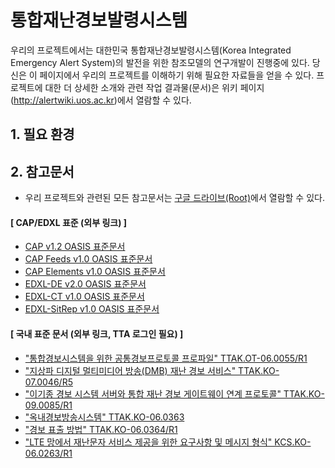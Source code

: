 # 통합재난경보발령시스템 #

우리의 프로젝트에서는 대한민국 통합재난경보발령시스템(Korea Integrated Emergency Alert System)의 발전을 위한 참조모델의 연구개발이 진행중에 있다. 당신은 이 페이지에서 우리의 프로젝트를 이해하기 위해 필요한 자료들을 얻을 수 있다. 프로젝트에 대한 더 상세한 소개와 관련 작업 결과물(문서)은 위키 페이지(http://alertwiki.uos.ac.kr)에서 열람할 수 있다.

## 1. 필요 환경 ##



## 2. 참고문서 ##

* 우리 프로젝트와 관련된 모든 참고문서는 [구글 드라이브(Root)](https://drive.google.com/folderview?id=0B2mOw8eNDJEGVTdYaTZtM0lESmM&usp=sharing)에서 열람할 수 있다.


#### [ CAP/EDXL 표준 (외부 링크) ] ####

* [CAP v1.2 OASIS 표준문서](http://docs.oasis-open.org/emergency/cap/v1.2/CAP-v1.2-os.pdf)
* [CAP Feeds v1.0 OASIS 표준문서](http://docs.oasis-open.org/emergency-adopt/cap-feeds/v1.0/cap-feeds-v1.0.pdf)
* [CAP Elements v1.0 OASIS 표준문서](http://docs.oasis-open.org/emergency-adopt/cap-elements/v1.0/cn01/cap-elements-v1.0-cn01.pdf)
* [EDXL-DE v2.0 OASIS 표준문서](http://docs.oasis-open.org/emergency/edxl-de/v2.0/cs02/edxl-de-v2.0-cs02.pdf)
* [EDXL-CT v1.0 OASIS 표준문서](http://docs.oasis-open.org/emergency/edxl-ct/v1.0/csd03/edxl-ct-v1.0-csd03.pdf)
* [EDXL-SitRep v1.0 OASIS 표준문서](http://docs.oasis-open.org/emergency/edxl-sitrep/v1.0/cs01/edxl-sitrep-v1.0-cs01.pdf)

#### [ 국내 표준 문서 (외부 링크, TTA 로그인 필요) ] ####

* ["통합경보시스템을 위한 공통경보프로토콜 프로파일" TTAK.OT-06.0055/R1](http://www.tta.or.kr/data/ttas_view.jsp?rn=1&rn1=Y&rn2=&rn3=&nowpage=1&pk_num=TTAK.OT-06.0055%2FR1&standard_no=OT-06.0055&kor_standard=&publish_date=&section_code=&order=publish_date&by=desc&nowSu=1&totalSu=2&acode1=&acode2=&scode1=&scode2=)
* ["지상파 디지털 멀티미디어 방송(DMB) 재난 경보 서비스" TTAK.KO-07.0046/R5](http://www.tta.or.kr/data/ttas_view.jsp?rn=1&rn1=Y&rn2=&rn3=&nowpage=1&pk_num=TTAK.KO-07.0046%2FR5&standard_no=07.0046&kor_standard=&publish_date=&section_code=&order=publish_date&by=desc&nowSu=1&totalSu=6&acode1=&acode2=&scode1=&scode2=)
* ["이기종 경보 시스템 서버와 통합 재난 경보 게이트웨이 연계 프로토콜" TTAK.KO-09.0085/R1](http://www.tta.or.kr/data/ttas_view.jsp?rn=1&rn1=Y&rn2=&rn3=&nowpage=1&pk_num=TTAK.KO-09.0085%2FR1&standard_no=&kor_standard=%C0%CC%B1%E2%C1%BE+%B0%E6%BA%B8&publish_date=&section_code=&order=publish_date&by=desc&nowSu=1&totalSu=2&acode1=&acode2=&scode1=&scode2=)
* ["옥내경보방송시스템" TTAK.KO-06.0363](http://www.tta.or.kr/data/ttas_view.jsp?rn=1&rn1=Y&rn2=&rn3=&nowpage=1&pk_num=TTAK.KO-06.0363&standard_no=&kor_standard=%BF%C1%B3%BB%B0%E6%BA%B8&publish_date=&section_code=&order=publish_date&by=desc&nowSu=1&totalSu=1&acode1=&acode2=&scode1=&scode2=)
* ["경보 표출 방법" TTAK.KO-06.0364/R1](http://www.tta.or.kr/data/ttas_view.jsp?rn=1&rn1=Y&rn2=&rn3=&nowpage=1&pk_num=TTAK.KO-06.0364%2FR1&standard_no=&kor_standard=%B0%E6%BA%B8+%C7%A5%C3%E2&publish_date=&section_code=&order=publish_date&by=desc&nowSu=1&totalSu=2&acode1=&acode2=&scode1=&scode2=)
* ["LTE 망에서 재난문자 서비스 제공을 위한 요구사항 및 메시지 형식" KCS.KO-06.0263/R1](http://www.tta.or.kr/data/ttas_view.jsp?rn=1&rn1=Y&rn2=&rn3=&nowpage=1&pk_num=TTAK.KO-06.0263%2FR1&standard_no=&kor_standard=lte+%B8%C1&publish_date=&section_code=&order=publish_date&by=desc&nowSu=1&totalSu=2&acode1=&acode2=&scode1=&scode2=)